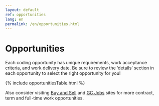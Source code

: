 ```yaml
---
layout: default
ref: opportunities
lang: en
permalink: /en/opportunities.html
---
```


# Opportunities

Each coding opportunity has unique requirements, work acceptance criteria, and work delivery date. Be sure to review the ‘details’ section in each opportunity to select the right opportunity for you!

{% include opportunitiesTable.html %}

Also consider visiting <a href="https://buyandsell.gc.ca/">Buy and Sell</a> and <a href="https://emploisfp-psjobs.cfp-psc.gc.ca/psrs-srfp/applicant/page2440?fromMenu=true&toggleLanguage=en">GC Jobs</a> sites for more contract, term and full-time work opportunities.
